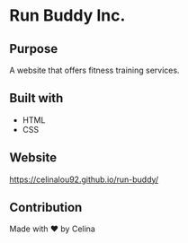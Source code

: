 # Run Buddy Inc.

## Purpose 
A website that offers fitness training services.

## Built with 
* HTML 
* CSS

## Website 
https://celinalou92.github.io/run-buddy/


## Contribution
Made with ❤️  by  Celina
